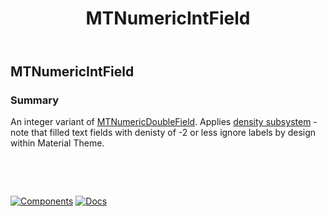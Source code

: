 ﻿---
uid: C.MTNumericIntField
title: MTNumericIntField
---
## MTNumericIntField

### Summary

An integer variant of [MTNumericDoubleField](xref:C.MTNumericDoubleField). Applies [density subsystem](xref:A.Density) - note that filled text fields with denisty of -2 or less ignore labels by design within Material Theme.

&nbsp;

&nbsp;

[![Components](https://img.shields.io/static/v1?label=Components&message=Plus&color=red)](xref:A.PlusComponents)
[![Docs](https://img.shields.io/static/v1?label=API%20Documentation&message=MTNumericDoubleField&color=brightgreen)](xref:BlazorMdc.MTNumericDoubleField)
